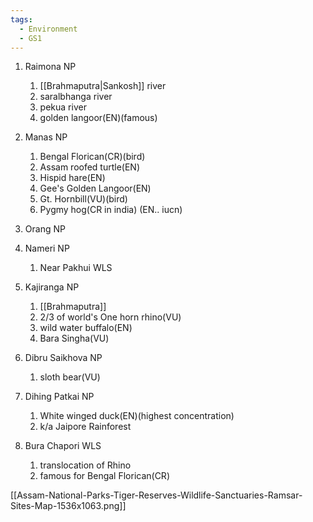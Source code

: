 ```yaml
---
tags:
  - Environment
  - GS1
---
```

1. Raimona NP
	1. [[Brahmaputra|Sankosh]] river
	2. saralbhanga river
	3. pekua river
	4. golden langoor(EN)(famous)
2. Manas NP
	1. Bengal Florican(CR)(bird)
	2. Assam roofed turtle(EN)
	3. Hispid hare(EN)
	4. Gee's Golden Langoor(EN)
	5. Gt. Hornbill(VU)(bird)
	6. Pygmy hog(CR in india) (EN.. iucn)
3. Orang NP
4. Nameri NP
	1. Near Pakhui WLS
5. Kajiranga NP
	1. [[Brahmaputra]]
	2. 2/3 of world's One horn rhino(VU)
	3. wild water buffalo(EN)
	4. Bara Singha(VU)
6. Dibru Saikhova NP
	1. sloth bear(VU)
7. Dihing Patkai NP
	1. White winged duck(EN)(highest concentration)
	2. k/a Jaipore Rainforest


8. Bura Chapori WLS
	1. translocation of Rhino
	2. famous for Bengal Florican(CR)

[[Assam-National-Parks-Tiger-Reserves-Wildlife-Sanctuaries-Ramsar-Sites-Map-1536x1063.png]]